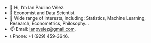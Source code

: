 - 👋 Hi, I’m Ian Paulino Vélez.
- 🌱 Economist and Data Scientist.
- 👀 Wide range of interests, including: Statistics, Machine Learning, Research, Econometrics, Philosophy...
- 📫 Email: ianpvelez@gmail.com.
- 📞 Phone: +1 (929) 459-3646.

<!---
ianpv04/ianpv04 is a ✨ special ✨ repository because its `README.md` (this file) appears on your GitHub profile.
You can click the Preview link to take a look at your changes.
--->
